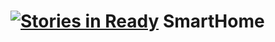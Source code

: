 [![Stories in Ready](https://badge.waffle.io/EricJones89/SmartHome.png?label=ready&title=Ready)](https://waffle.io/EricJones89/SmartHome)
SmartHome
=========
